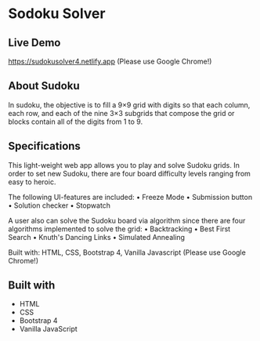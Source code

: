 # Sodoku Solver

## Live Demo

https://sudokusolver4.netlify.app  (Please use Google Chrome!)

## About Sudoku

In sudoku, the objective is to fill a 9×9 grid with digits so that each column, each row, and each of the nine 3×3 subgrids that compose the grid or blocks contain all of the digits from 1 to 9.

## Specifications

This light-weight web app allows you to play and solve Sudoku grids. In order to set new Sudoku, there are four board difficulty levels ranging from easy to heroic.

The following UI-features are included:
• Freeze Mode
• Submission button
• Solution checker
• Stopwatch

A user also can solve the Sudoku board via algorithm since there are four algorithms implemented to solve the grid:
• Backtracking
• Best First Search
• Knuth's Dancing Links
• Simulated Annealing

Built with: HTML, CSS, Bootstrap 4, Vanilla Javascript
(Please use Google Chrome!)

## Built with
* HTML
* CSS
* Bootstrap 4
* Vanilla JavaScript
